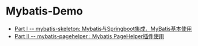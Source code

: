 # Mybatis-Demo

* [Part I -- mybatis-skeleton: Mybatis与Springboot集成，MyBatis基本使用](https://github.com/yankwan/Mybatis-Demo/tree/master/mybatis-skeleton)
* [Part II -- mybatis-pagehelper : Mybatis PageHelper插件使用](https://github.com/yankwan/Mybatis-Demo/tree/master/mybatis-pagehelper)
